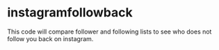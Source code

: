 # instagramfollowback
This code will compare follower and following lists to see who does not follow you back on instagram.
